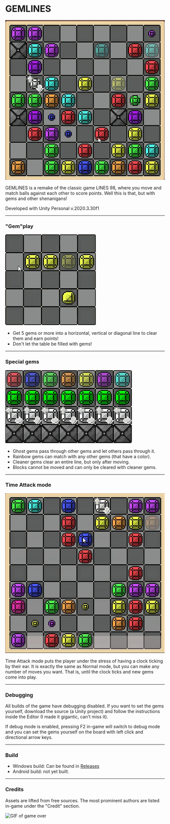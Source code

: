 # GEMLINES
![GIF of gameplay](/README/main_gif.gif)

GEMLINES is a remake of the classic game LINES 98, where you move and match balls against each other to score points. Well this is that, but with gems and other shenanigans!

Developed with Unity Personal v.2020.3.30f1

-------
### "Gem"play
![GIF of scoring by making gems in a line](/README/main_2_gif.gif)

- Get 5 gems or more into a horizontal, vertical or diagonal line to clear them and earn points!
- Don't let the table be filled with gems!

-----------
### Special gems
![GIF of special gems](/README/special_gif.gif)

- Ghost gems pass through other gems and let others pass through it.
- Rainbow gems can match with any other gems (that have a color).
- Cleaner gems clear an entire line, but only after moving.
- Blocks cannot be moved and can only be cleared with cleaner gems.

-----------
### Time Attack mode
![GIF of time attack mode](/README/time_atk.gif)

Time Attack mode puts the player under the stress of having a clock ticking by their ear. It is exactly the same as Normal mode, but you can make any number of moves you want. That is, until the clock ticks and new gems come into play.

-----------
### Debugging
All builds of the game have debugging disabled. If you want to set the gems yourself, download the source (a Unity project) and follow the instructions inside the Editor (I made it gigantic, can't miss it).

If debug mode is enabled, pressing F2 in-game will switch to debug mode and you can set the gems yourself on the board with left click and directional arrow keys.

---------
### Build
- Windows build: Can be found in [Releases](https://github.com/sendnoose/gemlines-src/releases)
- Android build: not yet built.
<!---- WebGL build can be found [Here](https://sendnoose.github.io/gemlines-webgl/). Performance is not guaranteed.-->

-------
### Credits
Assets are lifted from free sources. The most prominent authors are listed in-game under the "Credit" section.

![GIF of game over](/README/game_over.gif)
